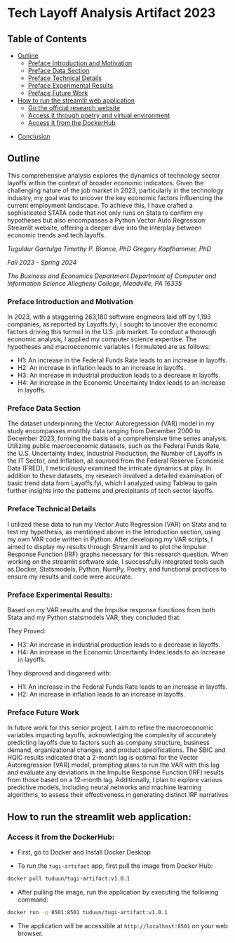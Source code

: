 # Tech Layoff Analysis Artifact 2023

## Table of Contents


* [Outline](#outline)
    * [Preface Introduction and Motivation](#preface-introduction-and-motivation)
    * [Preface Data Section](#preface-data-section)
    * [Preface Technical Details](#preface-technical-details)
    * [Preface Experimental Results](#preface-experimental-results)
    * [Preface Future Work](#preface-future-work)
* [How to run the streamlit web application](#how-to-run-the-streamlit-web-application)
    * [Go the official research website](#go-the-official-research-website)
    * [Access it through poetry and virtual environment](#access-it-through-poetry-and-virtual-environment)
    * [Access it from the DockerHub](#access-it-from-the-dockerhub)
- [Conclusion](#conclusion)

## Outline

This comprehensive analysis explores the dynamics of technology sector layoffs within the context of broader economic indicators. Given the challenging nature of the job market in 2023, particularly in the technology industry, my goal was to uncover the key economic factors influencing the current employment landscape. To achieve this, I have crafted a sophisticated STATA code that not only runs on Stata to confirm my hypotheses but also encompasses a Python Vector Auto Regression Streamlit website, offering a deeper dive into the interplay between economic trends and tech layoffs.

_Tuguldur Gantulga_
_Timothy P. Bianco, PhD_
_Gregory Kapfhammer, PhD_

_Fall 2023 - Spring 2024_

_The Business and Economics Department_
_Department of Computer and Information Science_
_Allegheny College, Meadville, PA 16335_

### Preface Introduction and Motivation

In 2023, with a staggering 263,180 software engineers laid off by 1,193 companies, as reported by Layoffs.fyi, I sought to uncover the economic factors driving this turmoil in the U.S. job market. To conduct a thorough economic analysis, I applied my computer science expertise. The hypotheses and macroeconomic variables I formulated are as follows:

- H1: An increase in the Federal Funds Rate leads to an increase in layoffs.
- H2: An increase in inflation leads to an increase in layoffs.
- H3: An increase in industrial production leads to a decrease in layoffs.
- H4: An increase in the Economic Uncertainty Index leads to an increase in layoffs.

### Preface Data Section

The dataset underpinning the Vector Autoregression (VAR) model in my study encompasses monthly data ranging from December 2000 to December 2023, forming the basis of a comprehensive time series analysis. Utilizing public macroeconomic datasets, such as the Federal Funds Rate, the U.S. Uncertainty Index, Industrial Production, the Number of Layoffs in the IT Sector, and Inflation, all sourced from the Federal Reserve Economic Data (FRED), I meticulously examined the intricate dynamics at play. In addition to these datasets, my research involved a detailed examination of basic trend data from Layoffs.fyi, which I analyzed using Tableau to gain further insights into the patterns and precipitants of tech sector layoffs.

### Preface Technical Details

I utilized these data to run my Vector Auto Regression (VAR) on Stata and to test my hypothesis, as mentioned above in the Introduction section, using my own VAR code written in Python. After developing my VAR scripts, I aimed to display my results through Streamlit and to plot the Impulse Response Function (IRF) graphs necessary for this research question. When working on the streamlit software side, I successfully integrated tools such as Docker, Statsmodels, Python, NumPy, Poetry, and functional practices to ensure my results and code were accurate.

### Preface Experimental Results:

Based on my VAR results and the Impulse response functions from both Stata and my Python statsmodels VAR, they concluded that:

They Proved:

- H3: An increase in industrial production leads to a decrease in layoffs.
- H4: An increase in the Economic Uncertainty Index leads to an increase in layoffs.

They disproved and disgareed with:

- H1: An increase in the Federal Funds Rate leads to an increase in layoffs.
- H2: An increase in inflation leads to an increase in layoffs.

### Preface Future Work

In future work for this senior project, I aim to refine the macroeconomic variables impacting layoffs, acknowledging the complexity of accurately predicting layoffs due to factors such as company structure, business demand, organizational changes, and product specifications. The SBIC and HQIC results indicated that a 2-month lag is optimal for the Vector Autoregression (VAR) model, prompting plans to run the VAR with this lag and evaluate any deviations in the Impulse Response Function (IRF) results from those based on a 12-month lag. Additionally, I plan to explore various predictive models, including neural networks and machine learning algorithms, to assess their effectiveness in generating distinct IRF narratives

## How to run the streamlit web application:

### Access it from the DockerHub:

- First, go to Docker and Install Docker Desktop

- To run the `tugi-artifact` app, first pull the image from Docker Hub:

```bash
docker pull tuduun/tugi-artifact:v1.0.1
```

- After pulling the image, run the application by executing the following command:

```bash
docker run -p 8501:8501 tuduun/tugi-artifact:v1.0.1
```

- The application will be accessible at `http://localhost:8501` on your web browser.
